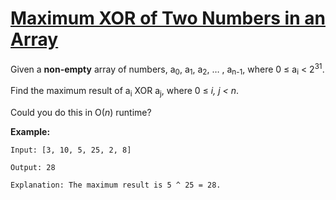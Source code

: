 # [Maximum XOR of Two Numbers in an Array](https://leetcode.com/explore/challenge/card/september-leetcoding-challenge/556/week-3-september-15th-september-21st/3462/)

Given a **non-empty** array of numbers, a<sub>0</sub>, a<sub>1</sub>, a<sub>2</sub>, … , a<sub>n-1</sub>, where 0 ≤ a<sub>i</sub> < 2<sup>31</sup>.

Find the maximum result of a<sub>i</sub> XOR a<sub>j</sub>, where 0 ≤ <i>i, j < n</i>.

Could you do this in O(<i>n</i>) runtime?

**Example:**

```
Input: [3, 10, 5, 25, 2, 8]

Output: 28

Explanation: The maximum result is 5 ^ 25 = 28.
```
